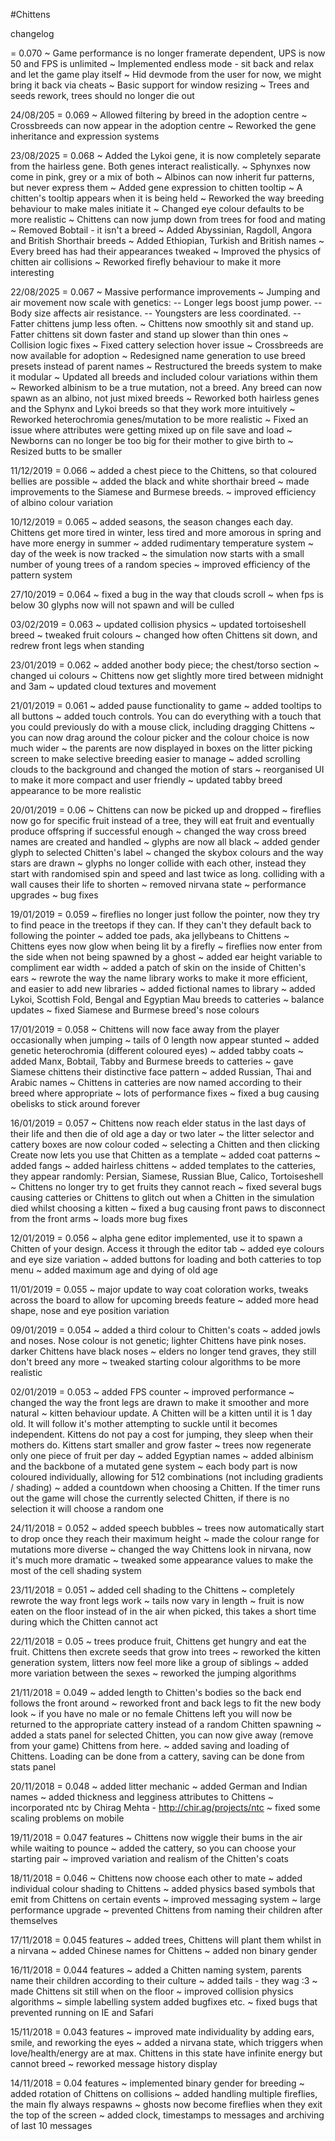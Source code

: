 #Chittens

changelog

= 0.070
~ Game performance is no longer framerate dependent, UPS is now 50 and FPS is unlimited
~ Implemented endless mode - sit back and relax and let the game play itself
~ Hid devmode from the user for now, we might bring it back via cheats
~ Basic support for window resizing
~ Trees and seeds rework, trees should no longer die out

24/08/205 = 0.069
~ Allowed filtering by breed in the adoption centre
~ Crossbreeds can now appear in the adoption centre
~ Reworked the gene inheritance and expression systems

23/08/2025 = 0.068
~ Added the Lykoi gene, it is now completely separate from the hairless gene. Both genes interact realistically.
~ Sphynxes now come in pink, grey or a mix of both
~ Albinos can now inherit fur patterns, but never express them
~ Added gene expression to chitten tooltip
~ A chitten's tooltip appears when it is being held
~ Reworked the way breeding behaviour to make males initiate it
~ Changed eye colour defaults to be more realistic
~ Chittens can now jump down from trees for food and mating
~ Removed Bobtail - it isn't a breed
~ Added Abyssinian, Ragdoll, Angora and British Shorthair breeds
~ Added Ethiopian, Turkish and British names
~ Every breed has had their appearances tweaked
~ Improved the physics of chitten air collisions
~ Reworked firefly behaviour to make it more interesting

22/08/2025 = 0.067
~ Massive performance improvements
~ Jumping and air movement now scale with genetics: 
-- Longer legs boost jump power.
-- Body size affects air resistance. 
-- Youngsters are less coordinated. 
-- Fatter chittens jump less often.
~ Chittens now smoothly sit and stand up. Fatter chittens sit down faster and stand up slower than thin ones
~ Collision logic fixes
~ Fixed cattery selection hover issue
~ Crossbreeds are now available for adoption
~ Redesigned name generation to use breed presets instead of parent names
~ Restructured the breeds system to make it modular
~ Updated all breeds and included colour variations within them
~ Reworked albinism to be a true mutation, not a breed. Any breed can now spawn as an albino, not just mixed breeds
~ Reworked both hairless genes and the Sphynx and Lykoi breeds so that they work more intuitively
~ Reworked heterochromia genes/mutation to be more realistic
~ Fixed an issue where attributes were getting mixed up on file save and load
~ Newborns can no longer be too big for their mother to give birth to
~ Resized butts to be smaller

11/12/2019 = 0.066
~ added a chest piece to the Chittens, so that coloured bellies are possible
~ added the black and white shorthair breed
~ made improvements to the Siamese and Burmese breeds.
~ improved efficiency of albino colour variation

10/12/2019 = 0.065
~ added seasons, the season changes each day. Chittens get more tired in winter, less tired and more amorous in spring and have more energy in summer
~ added rudimentary temperature system
~ day of the week is now tracked
~ the simulation now starts with a small number of young trees of a random species
~ improved efficiency of the pattern system

27/10/2019 = 0.064
~ fixed a bug in the way that clouds scroll
~ when fps is below 30 glyphs now will not spawn and will be culled

03/02/2019 = 0.063
~ updated collision physics
~ updated tortoiseshell breed
~ tweaked fruit colours
~ changed how often Chittens sit down, and redrew front legs when standing

23/01/2019 = 0.062
~ added another body piece; the chest/torso section
~ changed ui colours
~ Chittens now get slightly more tired between midnight and 3am
~ updated cloud textures and movement

21/01/2019 = 0.061
~ added pause functionality to game
~ added tooltips to all buttons
~ added touch controls. You can do everything with a touch that you could previously do with a mouse click, including dragging Chittens
~ you can now drag around the colour picker and the colour choice is now much wider
~ the parents are now displayed in boxes on the litter picking screen to make selective breeding easier to manage
~ added scrolling clouds to the background and changed the motion of stars
~ reorganised UI to make it more compact and user friendly
~ updated tabby breed appearance to be more realistic

20/01/2019 = 0.06
~ Chittens can now be picked up and dropped
~ fireflies now go for specific fruit instead of a tree, they will eat fruit and eventually produce offspring if successful enough
~ changed the way cross breed names are created and handled
~ glyphs are now all black
~ added gender glyph to selected Chitten's label
~ changed the skybox colours and the way stars are drawn
~ glyphs no longer collide with each other, instead they start with randomised spin and speed and last twice as long. colliding with a wall causes their life to shorten
~ removed nirvana state
~ performance upgrades
~ bug fixes

19/01/2019 = 0.059
~ fireflies no longer just follow the pointer, now they try to find peace in the treetops if they can. If they can't they default back to following the pointer
~ added toe pads, aka jellybeans to Chittens
~ Chittens eyes now glow when being lit by a firefly
~ fireflies now enter from the side when not being spawned by a ghost
~ added ear height variable to compliment ear width
~ added a patch of skin on the inside of Chitten's ears
~ rewrote the way the name library works to make it more efficient, and easier to add new libraries
~ added fictional names to library
~ added Lykoi, Scottish Fold, Bengal and Egyptian Mau breeds to catteries
~ balance updates
~ fixed Siamese and Burmese breed's nose colours

17/01/2019 = 0.058
~ Chittens will now face away from the player occasionally when jumping
~ tails of 0 length now appear stunted
~ added genetic heterochromia (different coloured eyes)
~ added tabby coats
~ added Manx, Bobtail, Tabby and Burmese breeds to catteries
~ gave Siamese chittens their distinctive face pattern
~ added Russian, Thai and Arabic names
~ Chittens in catteries are now named according to their breed where appropriate
~ lots of performance fixes
~ fixed a bug causing obelisks to stick around forever

16/01/2019 = 0.057
~ Chittens now reach elder status in the last days of their life and then die of old age a day or two later
~ the litter selector and cattery boxes are now colour coded
~ selecting a Chitten and then clicking Create now lets you use that Chitten as a template
~ added coat patterns
~ added fangs
~ added hairless chittens
~ added templates to the catteries, they appear randomly: Persian, Siamese, Russian Blue, Calico, Tortoiseshell
~ Chittens no longer try to get fruits they cannot reach
~ fixed several bugs causing catteries or Chittens to glitch out when a Chitten in the simulation died whilst choosing a kitten
~ fixed a bug causing front paws to disconnect from the front arms
~ loads more bug fixes

12/01/2019 = 0.056
~ alpha gene editor implemented, use it to spawn a Chitten of your design. Access it through the editor tab
~ added eye colours and eye size variation
~ added buttons for loading and both catteries to top menu
~ added maximum age and dying of old age

11/01/2019 = 0.055
~ major update to way coat coloration works, tweaks across the board to allow for upcoming breeds feature
~ added more head shape, nose and eye position variation

09/01/2019 = 0.054
~ added a third colour to Chitten's coats
~ added jowls and noses. Nose colour is not genetic; lighter Chittens have pink noses. darker Chittens have black noses
~ elders no longer tend graves, they still don't breed any more
~ tweaked starting colour algorithms to be more realistic

02/01/2019 = 0.053
~ added FPS counter
~ improved performance
~ changed the way the front legs are drawn to make it smoother and more natural
~ kitten behaviour update. A Chitten will be a kitten until it is 1 day old. It will follow it's mother attempting to suckle until it becomes independent. Kittens do not pay a cost for jumping, they sleep when their mothers do. Kittens start smaller and grow faster
~ trees now regenerate only one piece of fruit per day
~ added Egyptian names
~ added albinism and the backbone of a mutated gene system
~ each body part is now coloured individually, allowing for 512 combinations (not including gradients / shading)
~ added a countdown when choosing a Chitten. If the timer runs out the game will chose the currently selected Chitten, if there is no selection it will choose a random one

24/11/2018 = 0.052
~ added speech bubbles
~ trees now automatically start to drop once they reach their maximum height
~ made the colour range for mutations more diverse
~ changed the way Chittens look in nirvana, now it's much more dramatic
~ tweaked some appearance values to make the most of the cell shading system

23/11/2018 = 0.051
~ added cell shading to the Chittens
~ completely rewrote the way front legs work
~ tails now vary in length
~ fruit is now eaten on the floor instead of in the air when picked, this takes a short time during which the Chitten cannot act

22/11/2018 = 0.05
~ trees produce fruit, Chittens get hungry and eat the fruit. Chittens then excrete seeds that grow into trees
~ reworked the kitten generation system, litters now feel more like a group of siblings
~ added more variation between the sexes
~ reworked the jumping algorithms

21/11/2018 = 0.049
~ added length to Chitten's bodies so the back end follows the front around
~ reworked front and back legs to fit the new body look
~ if you have no male or no female Chittens left you will now be returned to the appropriate cattery instead of a random Chitten spawning
~ added a stats panel for selected Chitten, you can now give away (remove from your game) Chittens from here.
~ added saving and loading of Chittens. Loading can be done from a cattery, saving can be done from stats panel

20/11/2018 = 0.048
~ added litter mechanic
~ added German and Indian names
~ added thickness and legginess attributes to Chittens
~ incorporated ntc by Chirag Mehta - http://chir.ag/projects/ntc
~ fixed some scaling problems on mobile

19/11/2018 = 0.047
features
~ Chittens now wiggle their bums in the air while waiting to pounce
~ added the cattery, so you can choose your starting pair
~ improved variation and realism of the Chitten's coats

18/11/2018 = 0.046
~ Chittens now choose each other to mate
~ added individual colour shading to Chittens
~ added physics based symbols that emit from Chittens on certain events
~ improved messaging system
~ large performance upgrade
~ prevented Chittens from naming their children after themselves

17/11/2018 = 0.045
features
~ added trees, Chittens will plant them whilst in a nirvana
~ added Chinese names for Chittens
~ added non binary gender

16/11/2018 = 0.044
features
~ added a Chitten naming system, parents name their children according to their culture
~ added tails - they wag :3
~ made Chittens sit still when on the floor
~ improved collision physics algorithms
~ simple labelling system added
bugfixes etc.
~ fixed bugs that prevented running on IE and Safari

15/11/2018 = 0.043
features
~ improved mate individuality by adding ears, smile, and reworking the eyes
~ added a nirvana state, which triggers when love/health/energy are at max. Chittens in this state have infinite energy but cannot breed
~ reworked message history display

14/11/2018 = 0.04
features
~ implemented binary gender for breeding
~ added rotation of Chittens on collisions
~ added handling multiple fireflies, the main fly always respawns
~ ghosts now become fireflies when they exit the top of the screen
~ added clock, timestamps to messages and archiving of last 10 messages
